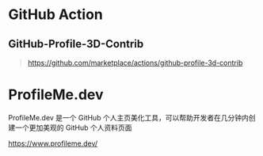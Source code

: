 # GitHub Action

## GitHub-Profile-3D-Contrib

> https://github.com/marketplace/actions/github-profile-3d-contrib



# ProfileMe.dev

ProfileMe.dev 是一个 GitHub 个人主页美化工具，可以帮助开发者在几分钟内创建一个更加美观的 GitHub 个人资料页面

https://www.profileme.dev/